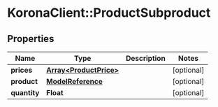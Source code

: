 # KoronaClient::ProductSubproduct

## Properties
Name | Type | Description | Notes
------------ | ------------- | ------------- | -------------
**prices** | [**Array&lt;ProductPrice&gt;**](ProductPrice.md) |  | [optional] 
**product** | [**ModelReference**](ModelReference.md) |  | [optional] 
**quantity** | **Float** |  | [optional] 


